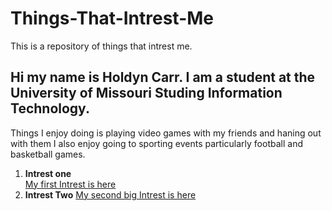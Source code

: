 # Things-That-Intrest-Me
This is a repository of things that intrest me.
## Hi my name is Holdyn Carr. I am a student at the University of Missouri Studing Information Technology. 
Things I enjoy doing is playing video games with my friends and haning out with them I also enjoy going to sporting events particularly football and basketball games.
1. **Intrest one**  
  [My first Intrest is here](Intrest1.md) 
2. **Intrest Two**
   [My second big Intrest is here](Intrest2.md)
